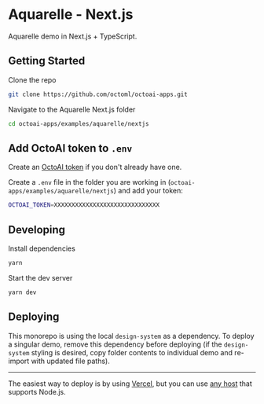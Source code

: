 # Aquarelle - Next.js

Aquarelle demo in Next.js + TypeScript.

## Getting Started

Clone the repo

```bash
git clone https://github.com/octoml/octoai-apps.git
```

Navigate to the Aquarelle Next.js folder

```bash
cd octoai-apps/examples/aquarelle/nextjs
```

## Add OctoAI token to `.env`

Create an [OctoAI token](https://octo.ai/docs/getting-started/how-to-create-octoai-api-token/) if you don't already have one.

Create a `.env` file in the folder you are working in (`octoai-apps/examples/aquarelle/nextjs`) and add your token:

```bash
OCTOAI_TOKEN=XXXXXXXXXXXXXXXXXXXXXXXXXXXXXX
```

## Developing

Install dependencies

```bash
yarn
```

Start the dev server

```bash
yarn dev
```

## Deploying

This monorepo is using the local `design-system` as a dependency. To deploy a singular demo, remove this dependency before deploying (if the `design-system` styling is desired, copy folder contents to individual demo and re-import with updated file paths).

<hr />

The easiest way to deploy is by using [Vercel](https://vercel.com/docs/frameworks/nextjs), but you can use [any host](https://nextjs.org/docs/app/building-your-application/deploying#self-hosting) that supports Node.js.
